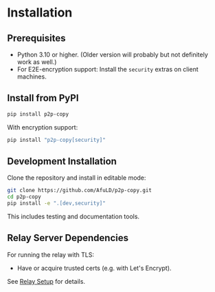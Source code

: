 # Installation

## Prerequisites

- Python 3.10 or higher. (Older version will probably but not definitely work as well.) 
- For E2E-encryption support: Install the `security` extras on client machines.

## Install from PyPI

```bash
pip install p2p-copy
```

With encryption support:
```bash
pip install "p2p-copy[security]"
```

## Development Installation

Clone the repository and install in editable mode:
```bash
git clone https://github.com/AfuLD/p2p-copy.git
cd p2p-copy
pip install -e ".[dev,security]"
```

This includes testing and documentation tools.

## Relay Server Dependencies

For running the relay with TLS:
- Have or acquire trusted certs (e.g. with Let's Encrypt).


See [Relay Setup](relay.md) for details.
